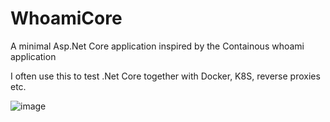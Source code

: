# WhoamiCore
A minimal Asp.Net Core application inspired by the Containous whoami application

I often use this to test .Net Core together with Docker, K8S, reverse proxies etc.

![image](https://user-images.githubusercontent.com/1846780/66214015-2c6e1800-e6c1-11e9-9323-f5f1ca1d86fc.png)
